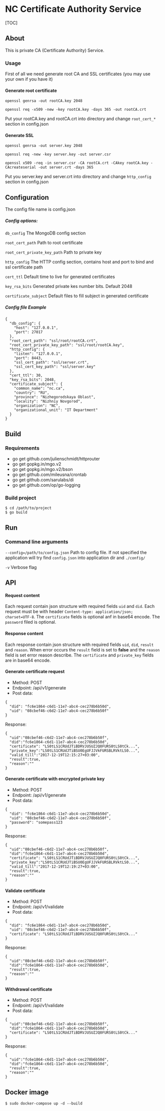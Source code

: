 # NC Certificate Authority Service

[TOC]

## About

This is private CA (Certificate Authority) Service.

### Usage

First of all we need generate root CA and SSL certificates (you may use your own if you have it)

#### Generate root certificate

```
openssl genrsa -out rootCA.key 2048

openssl req -x509 -new -key rootCA.key -days 365 -out rootCA.crt
```

Put your rootCA.key and rootCA.crt into directory and change ```root_cert_*``` section in config.json

#### Generate SSL

```
openssl genrsa -out server.key 2048

openssl req -new -key server.key -out server.csr

openssl x509 -req -in server.csr -CA rootCA.crt -CAkey rootCA.key -CAcreateserial -out server.crt -days 365
```

Put you server.key and server.crt into directory and change ```http_config``` section in config.json

## Configuration

The config file name is config.json

##### Config options:

```db_config``` The MongoDB config section

```root_cert_path``` Path to root certificate

```root_cert_private_key_path``` Path to private key

```http_config``` The HTTP config section, contains host and port to bind and ssl certificate path

```cert_ttl``` Default time to live for generated certificates

```key_rsa_bits``` Generated private kes number bits. Default 2048

```certificate_subject``` Default files to fill subject in generated certificate

##### Config file Example


```
{
  "db_config": {
    "host": "127.0.0.1",
    "port": 27017
  },
  "root_cert_path": "ssl/root/rootCA.crt",
  "root_cert_private_key_path": "ssl/root/rootCA.key",
  "http_config": {
    "listen": "127.0.0.1",
    "port": 8443,
    "ssl_cert_path": "ssl/server.crt",
    "ssl_cert_key_path": "ssl/server.key"
  },
  "cert_ttl": 30,
  "key_rsa_bits": 2048,
  "certificate_subject": {
    "common_name": "nc.ca",
    "country": "RU",
    "province": "Nizhegorodskaya Oblast",
    "locality": "Nizhniy Novgorod",
    "organization": "NC",
    "organizational_unit": "IT Department"
  }
}
```

## Build

### Requirements
- go get github.com/julienschmidt/httprouter
- go get gopkg.in/mgo.v2
- go get gopkg.in/mgo.v2/bson
- go get github.com/mileusna/crontab
- go get github.com/sarulabs/di
- go get github.com/op/go-logging

### Build project
```
$ cd /path/to/project
$ go build
```

## Run

### Command line arguments

```--config=/path/to/config.json``` Path to config file. If not specified the application will try find ```config.json``` into application dir and ```./config/```

```-v``` Verbose flag



## API

#### Request content
Each request contain json structure with required fields ```uid``` and ```did```. Each request must be with header ```Content-type: application/json; charset=UTF-8```. The ```certificate``` fields is optional anf in base64 encode. The ```password``` filed is optional.

#### Response content
Each response contain json structure with required fields ```uid```, ```did```, ```result``` and ```reason```. When error occurs the ```result``` field is set to **false** and the ```reason``` field is set error reason describe. The ```certificate``` and ```private_key``` fields are in base64 encode.


#### Generate certificate request

- Method: POST
- Endpoint: /api/v1/generate
- Post data:
```
{
  "did": "fc6e1864-c6d1-11e7-abc4-cec278b6b50d",
  "uid": "08cbef46-c6d2-11e7-abc4-cec278b6b50f"
}
```

Response:
```
{
  "uid":"08cbef46-c6d2-11e7-abc4-cec278b6b50f",
  "did":"fc6e1864-c6d1-11e7-abc4-cec278b6b50d",
  "certificate": "LS0tLS1CRUdJTiBDRVJUSUZJQ0FURS0tLS0tCk...",
  "private_key":"LS0tLS1CRUdJTiBSU0EgUFJJVkFURSBLRVktLS0...",
  "valid_till":"2017-12-19T12:15:27+03:00",
  "result":true,
  "reason":""
}
```


#### Generate certificate with encrypted private key

- Method: POST
- Endpoint: /api/v1/generate
- Post data:
```
{
  "did": "fc6e1864-c6d1-11e7-abc4-cec278b6b50d",
  "uid": "08cbef46-c6d2-11e7-abc4-cec278b6b50f",
  "password": "somepass123
}
```

Response:
```
{
  "uid":"08cbef46-c6d2-11e7-abc4-cec278b6b50f",
  "did":"fc6e1864-c6d1-11e7-abc4-cec278b6b50d",
  "certificate": "LS0tLS1CRUdJTiBDRVJUSUZJQ0FURS0tLS0tCk...",
  "private_key":"LS0tLS1CRUdJTiBSU0EgUFJJVkFURSBLRVktLS0...",
  "valid_till":"2017-12-19T12:19:27+03:00",
  "result":true,
  "reason":""
}
```


#### Validate certificate

- Method: POST
- Endpoint: /api/v1/validate
- Post data:
```
{
  "did": "fc6e1864-c6d1-11e7-abc4-cec278b6b50d",
  "uid": "08cbef46-c6d2-11e7-abc4-cec278b6b50f",
  "certificate": "LS0tLS1CRUdJTiBDRVJUSUZJQ0FURS0tLS0tCk..."
}
```

Response:
```
{
  "uid":"08cbef46-c6d2-11e7-abc4-cec278b6b50f",
  "did":"fc6e1864-c6d1-11e7-abc4-cec278b6b50d",
  "result":true,
  "reason":""
}
```

#### Withdrawal certificate

- Method: POST
- Endpoint: /api/v1/validate
- Post data:
```
{
  "uid":"08cbef46-c6d2-11e7-abc4-cec278b6b50f",
  "did":"fc6e1864-c6d1-11e7-abc4-cec278b6b50d",
  "certificate": "LS0tLS1CRUdJTiBDRVJUSUZJQ0FURS0tLS0tCk..."
}
```

Response:

```
{
  "uid":"fc6e1864-c6d1-11e7-abc4-cec278b6b50d",
  "did":"fc6e1864-c6d1-11e7-abc4-cec278b6b50d",
  "result":true,
  "reason":""
}
```

## Docker image

```
$ sudo docker-compose up -d --build

```
